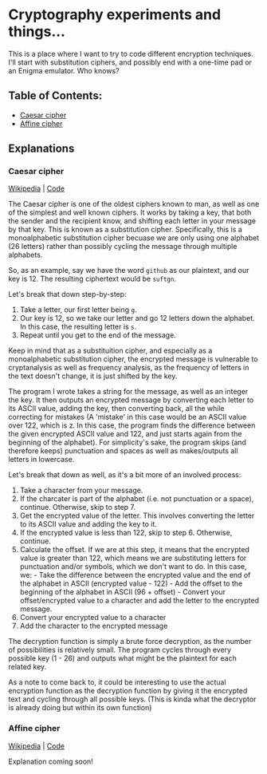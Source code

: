 # Cryptography experiments and things...
This is a place where I want to try to code different encryption techniques. I'll start with substitution ciphers, and possibly end with a one-time pad or an Enigma emulator. Who knows?

## Table of Contents:
  - [Caesar cipher](#caesar-cipher)
  - [Affine cipher](#affine-cipher)

## Explanations

### Caesar cipher
[Wikipedia](https://en.wikipedia.org/wiki/Caesar_cipher) | 
[Code](https://github.com/BoundlessCarrot/cryptography-stuff/blob/master/simple%20caesar%20cipher.py)

The Caesar cipher is one of the oldest ciphers known to man, as well as one of the simplest and well known ciphers. It works by taking a key, that both the sender and the recipient know, and shifting each letter in your message by that key. This is known as a substitution cipher. Specifically, this is a monoalphabetic substitution cipher becuase we are only using one alphabet (26 letters) rather than possibly cycling the message through multiple alphabets.

So, as an example, say we have the word ```github``` as our plaintext, and our key is 12. The resulting ciphertext would be ```suftgn```.

Let's break that down step-by-step:
  1. Take a letter, our first letter being `g`.
  2. Our key is 12, so we take our letter and go 12 letters down the alphabet. In this case, the resulting letter is `s`.
  3. Repeat until you get to the end of the message.

Keep in mind that as a substituition cipher, and especially as a monoalphabetic substitution cipher, the encrypted message is vulnerable to cryptanalysis as well as frequency analysis, as the frequency of letters in the text doesn't change, it is just shifted by the key.

The program I wrote takes a string for the message, as well as an integer the key. It then outputs an encrypted message by converting each letter to its ASCII value, adding the key, then converting back, all the while correcting for mistakes (A 'mistake' in this case would be an ASCII value over 122, which is z. In this case, the program finds the difference between the given encrypted ASCII value and 122, and just starts again from the beginning of the alphabet). For simplicity's sake, the program skips (and therefore keeps) punctuation and spaces as well as makes/outputs all letters in lowercase.

Let's break that down as well, as it's a bit more of an involved process:
  1. Take a character from your message.
  2. If the charcater is part of the alphabet (i.e. not punctuation or a space), continue. Otherwise, skip to step 7.
  3. Get the encrypted value of the letter. This involves converting the letter to its ASCII value and adding the key to it.
  4. If the encrypted value is less than 122, skip to step 6. Otherwise, continue.
  5. Calculate the offset. If we are at this step, it means that the encrypted value is greater than 122, which means we are substituting letters for punctuation and/or symbols, which we don't want to do. In this case, we:
    - Take the difference between the encrypted value and the end of the alphabet in ASCII (encrypted value - 122)
    - Add the offset to the beginning of the alphabet in ASCII (96 + offset)
    - Convert your offset/encrypted value to a character and add the letter to the encrypted message.
  6. Convert your encrypted value to a character
  7. Add the character to the encrypted message

The decryption function is simply a brute force decryption, as the number of possibilities is relatively small. The program cycles through every possible key (1 - 26) and outputs what might be the plaintext for each related key. 

As a note to come back to, it could be interesting to use the actual encryption function as the decryption function by giving it the encrypted text and cycling through all possible keys. (This is kinda what the decryptor is already doing but within its own function)

### Affine cipher
[Wikipedia](https://en.wikipedia.org/wiki/Affine_cipher) | 
[Code](https://github.com/BoundlessCarrot/cryptography-stuff/blob/master/affine%20cipher.py)

Explanation coming soon!
